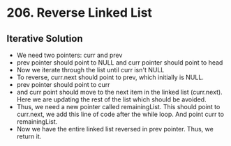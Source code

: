 # 206. Reverse Linked List

## Iterative Solution
- We need two pointers: curr and prev
- prev pointer should point to NULL and curr pointer should point to head
- Now we iterate through the list until curr isn't NULL
- To reverse, curr.next should point to prev, which initially is NULL.
- prev pointer should point to curr 
- and curr point should move to the next item in the linked list (curr.next). Here we are updating the rest of the list which should be avoided.
- Thus, we need a new pointer called remainingList. This should point to curr.next, we add this line of code after the while loop. And point curr to remainingList.
- Now we have the entire linked list reversed in prev pointer. Thus, we return it.
